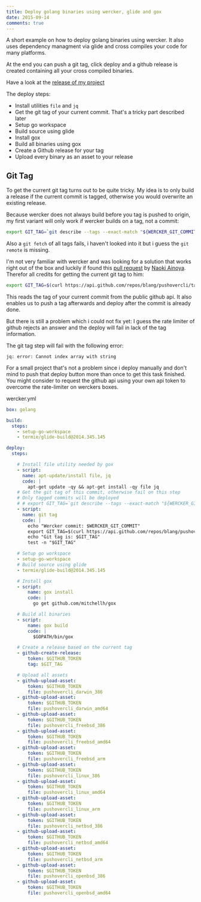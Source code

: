 ```yaml
---
title: Deploy golang binaries using wercker, glide and gox
date: 2015-09-14
comments: true
---
```


A short example on how to deploy golang binaries using wercker. It also uses dependency managment via glide and cross compiles your code for many platforms.

At the end you can push a git tag, click deploy and a github release is created containing all your cross compiled binaries.

Have a look at the [release of my project](https://github.com/blang/pushovercli/releases/tag/v0.0.1)

<!--more-->

The deploy steps:

- Install utilities `file` and `jq`
- Get the git tag of your current commit. That's a tricky part described later
- Setup go workspace
- Build source using glide
- Install gox
- Build all binaries using gox
- Create a Github release for your tag
- Upload every binary as an asset to your release

Git Tag
-------

To get the current git tag turns out to be quite tricky. My idea is to only build a release if the current commit is tagged, otherwise you would overwrite an existing release.

Because wercker does not always build before you tag is pushed to origin, my first variant will only work if wercker builds on a tag, not a commit:
```bash
export GIT_TAG=`git describe --tags --exact-match "${WERCKER_GIT_COMMIT}" 2>/dev/null` && test -n "$GIT_TAG"
```

Also a `git fetch` of all tags fails, i haven't looked into it but i guess the `git remote` is missing.

I'm not very familiar with wercker and was looking for a solution that works right out of the box and luckily if found this [pull request](https://github.com/walter-cd/walter/pull/101/commits) by 
[Naoki Ainoya](https://github.com/ainoya). Therefor all credits for getting the current git tag to him:
```bash
export GIT_TAG=$(curl https://api.github.com/repos/blang/pushovercli/tags | jq -r ".[] | select(.commit.sha == \"${WERCKER_GIT_COMMIT}\") | .name")
```
This reads the tag of your current commit from the public github api. It also enables us to push a tag afterwards and deploy after the commit is already done.

But there is still a problem which i could not fix yet: I guess the rate limiter of github rejects an answer and the deploy will fail in lack of the tag information.

The git tag step will fail with the following error:
```
jq: error: Cannot index array with string
```

For a small project that's not a problem since i deploy manually and don't mind to push that deploy button more than once to get this task finished. You might consider to request the github api using your own api token to overcome the rate-limiter on werckers boxes.


wercker.yml

```yaml
box: golang

build:
  steps:
    - setup-go-workspace
    - termie/glide-build@2014.345.145

deploy:
  steps:

    # Install file utility needed by gox
    - script:
      name: apt-update/install file, jq
      code: |
        apt-get update -qy && apt-get install -qy file jq
    # Get the git tag of this commit, otherwise fail on this step
    # Only tagged commits will be deployed
    # # export GIT_TAG=`git describe --tags --exact-match "${WERCKER_GIT_COMMIT}" 2>/dev/null` && test -n "$GIT_TAG"
    - script:
      name: git tag
      code: |
        echo "Wercker commit: $WERCKER_GIT_COMMIT"
        export GIT_TAG=$(curl https://api.github.com/repos/blang/pushovercli/tags | jq -r ".[] | select(.commit.sha == \"${WERCKER_GIT_COMMIT}\") | .name")
        echo "Git tag is: $GIT_TAG"
        test -n "$GIT_TAG"

    # Setup go workspace
    - setup-go-workspace
    # Build source using glide
    - termie/glide-build@2014.345.145

    # Install gox
    - script:
        name: gox install
        code: |
          go get github.com/mitchellh/gox

    # Build all binaries
    - script: 
        name: gox build
        code: |
          $GOPATH/bin/gox

    # Create a release based on the current tag
    - github-create-release:
        token: $GITHUB_TOKEN
        tag: $GIT_TAG

    # Upload all assets
    - github-upload-asset:
        token: $GITHUB_TOKEN
        file: pushovercli_darwin_386
    - github-upload-asset:
        token: $GITHUB_TOKEN
        file: pushovercli_darwin_amd64
    - github-upload-asset:
        token: $GITHUB_TOKEN
        file: pushovercli_freebsd_386
    - github-upload-asset:
        token: $GITHUB_TOKEN
        file: pushovercli_freebsd_amd64
    - github-upload-asset:
        token: $GITHUB_TOKEN
        file: pushovercli_freebsd_arm
    - github-upload-asset:
        token: $GITHUB_TOKEN
        file: pushovercli_linux_386
    - github-upload-asset:
        token: $GITHUB_TOKEN
        file: pushovercli_linux_amd64
    - github-upload-asset:
        token: $GITHUB_TOKEN
        file: pushovercli_linux_arm
    - github-upload-asset:
        token: $GITHUB_TOKEN
        file: pushovercli_netbsd_386
    - github-upload-asset:
        token: $GITHUB_TOKEN
        file: pushovercli_netbsd_amd64
    - github-upload-asset:
        token: $GITHUB_TOKEN
        file: pushovercli_netbsd_arm
    - github-upload-asset:
        token: $GITHUB_TOKEN
        file: pushovercli_openbsd_386
    - github-upload-asset:
        token: $GITHUB_TOKEN
        file: pushovercli_openbsd_amd64
```